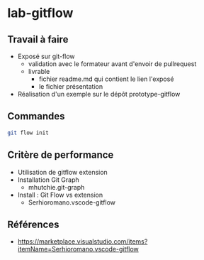 # lab-gitflow

## Travail à faire 

- Exposé sur git-flow
  - validation avec le formateur avant d'envoir de pullrequest
  - livrable 
    - fichier readme.md qui contient le lien l'exposé
    - le fichier présentation
- Réalisation d'un exemple sur le dépôt prototype-gitflow

## Commandes 

````bash
git flow init
````


## Critère de performance 
- Utilisation de gitflow extension
- Installation Git Graph 
    - mhutchie.git-graph
- Install : Git Flow vs extension
  - Serhioromano.vscode-gitflow

## Références 
- https://marketplace.visualstudio.com/items?itemName=Serhioromano.vscode-gitflow

